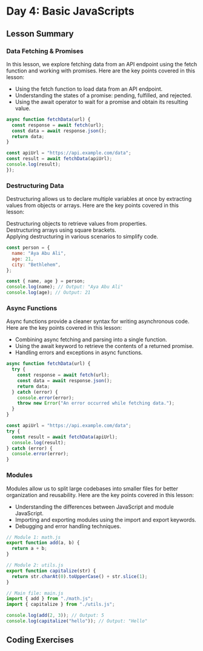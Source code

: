 


# Day 4: Basic JavaScripts

## Lesson Summary

###  Data Fetching & Promises
In this lesson, we explore fetching data from an API endpoint using the fetch function and working with promises. Here are the key points covered in this lesson:<br>

- Using the fetch function to load data from an API endpoint.<br>
- Understanding the states of a promise: pending, fulfilled, and rejected.<br>
- Using the await operator to wait for a promise and obtain its resulting value.<br>
```javascript
async function fetchData(url) {
  const response = await fetch(url);
  const data = await response.json();
  return data;
}

const apiUrl = "https://api.example.com/data";
const result = await fetchData(apiUrl);
console.log(result);
});
```

###  Destructuring Data
Destructuring allows us to declare multiple variables at once by extracting values from objects or arrays. Here are the key points covered in this lesson:<br>

Destructuring objects to retrieve values from properties.<br>
Destructuring arrays using square brackets.<br>
Applying destructuring in various scenarios to simplify code.<br>
```javascript
const person = {
  name: "Aya Abu Ali",
  age: 21,
  city: "Bethlehem",
};

const { name, age } = person;
console.log(name); // Output: "Aya Abu Ali"
console.log(age); // Output: 21

```

### Async Functions
Async functions provide a cleaner syntax for writing asynchronous code. Here are the key points covered in this lesson:<br>

- Combining async fetching and parsing into a single function.<br>
- Using the await keyword to retrieve the contents of a returned promise.<br>
- Handling errors and exceptions in async functions.<br>
```javascript
async function fetchData(url) {
  try {
    const response = await fetch(url);
    const data = await response.json();
    return data;
  } catch (error) {
    console.error(error);
    throw new Error("An error occurred while fetching data.");
  }
}

const apiUrl = "https://api.example.com/data";
try {
  const result = await fetchData(apiUrl);
  console.log(result);
} catch (error) {
  console.error(error);
}
```

### Modules
Modules allow us to split large codebases into smaller files for better organization and reusability. Here are the key points covered in this lesson:<br>

- Understanding the differences between JavaScript and module JavaScript.<br>
- Importing and exporting modules using the import and export keywords.<br>
- Debugging and error handling techniques.<br>
```javascript
// Module 1: math.js
export function add(a, b) {
  return a + b;
}

// Module 2: utils.js
export function capitalize(str) {
  return str.charAt(0).toUpperCase() + str.slice(1);
}

// Main file: main.js
import { add } from "./math.js";
import { capitalize } from "./utils.js";

console.log(add(2, 3)); // Output: 5
console.log(capitalize("hello")); // Output: "Hello"
```
## Coding Exercises



